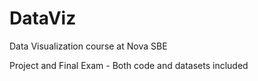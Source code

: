# DataViz
Data Visualization course at Nova SBE

Project and Final Exam - Both code and datasets included
